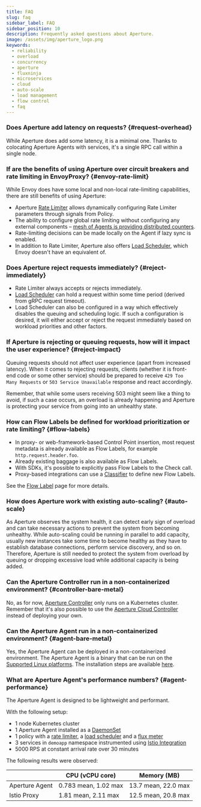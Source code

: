```yaml
---
title: FAQ
slug: faq
sidebar_label: FAQ
sidebar_position: 10
description: Frequently asked questions about Aperture.
image: /assets/img/aperture_logo.png
keywords:
  - reliability
  - overload
  - concurrency
  - aperture
  - fluxninja
  - microservices
  - cloud
  - auto-scale
  - load management
  - flow control
  - faq
---
```


### Does Aperture add latency on requests? {#request-overhead}

While Aperture does add some latency, it is a minimal one. Thanks to colocating
Aperture Agents with services, it's a single RPC call within a single node.

### If are the benefits of using Aperture over circuit breakers and rate limiting in EnvoyProxy? {#envoy-rate-limit}

While Envoy does have some local and non-local rate-limiting capabilities, there
are still benefits of using Aperture:

- Aperture [Rate Limiter][rate-limiter] allows dynamically configuring Rate
  Limiter parameters through signals from Policy.
- The ability to configure global rate limiting without configuring any external
  components
  – [mesh of Agents is providing distributed counters](/concepts/rate-limiter.md#distributed-counters).
- Rate-limiting decisions can be made locally on the Agent if lazy sync is
  enabled.
- In addition to Rate Limiter, Aperture also offers [Load
  Scheduler][load-scheduler], which Envoy doesn't have an equivalent of.

### Does Aperture reject requests immediately? {#reject-immediately}

- Rate Limiter always accepts or rejects immediately.
- [Load Scheduler][load-scheduler] can hold a request within some time period
  (derived from gRPC request timeout).
- Load Scheduler can also be configured in a way which effectively disables the
  queuing and scheduling logic. If such a configuration is desired, it will
  either accept or reject the request immediately based on workload priorities
  and other factors.

### If Aperture is rejecting or queuing requests, how will it impact the user experience? {#reject-impact}

Queuing requests should not affect user experience (apart from increased
latency). When it comes to rejecting requests, clients (whether it is front-end
code or some other service) should be prepared to receive
`429 Too Many Requests` or `503 Service Unavailable` response and react
accordingly.

Remember, that while some users receiving 503 might seem like a thing to avoid,
if such a case occurs, an overload is already happening and Aperture is
protecting your service from going into an unhealthy state.

### How can Flow Labels be defined for workload prioritization or rate limiting? {#flow-labels}

- In proxy- or web-framework-based Control Point insertion, most request
  metadata is already available as Flow Labels, for example
  `http.request.header.foo`.
- Already existing baggage is also available as Flow Labels.
- With SDKs, it's possible to explicitly pass Flow Labels to the Check call.
- Proxy-based integrations can use a [Classifier][classifier] to define new Flow
  Labels.

See the [Flow Label][flow-label] page for more details.

### How does Aperture work with existing auto-scaling? {#auto-scale}

As Aperture observes the system health, it can detect early sign of overload and
can take necessary actions to prevent the system from becoming unhealthy. While
auto-scaling could be running in parallel to add capacity, usually new instances
take some time to become healthy as they have to establish database connections,
perform service discovery, and so on. Therefore, Aperture is still needed to
protect the system from overload by queuing or dropping excessive load while
additional capacity is being added.

### Can the Aperture Controller run in a non-containerized environment? {#controller-bare-metal}

No, as for now, [Aperture Controller][aperture-controller] only runs on a
Kubernetes cluster. Remember that it's also possible to use the [Aperture Cloud
Controller][aperture-cloud-controller] instead of deploying your own.

### Can the Aperture Agent run in a non-containerized environment? {#agent-bare-metal}

Yes, the Aperture Agent can be deployed in a non-containerized environment. The
Aperture Agent is a binary that can be run on the
[Supported Linux platforms](/get-started/self-hosting/supported-platforms.md).
The installation steps are available
[here](/get-started/self-hosting/agent/bare-metal.md).

### What are Aperture Agent's performance numbers? {#agent-performance}

The Aperture Agent is designed to be lightweight and performant.

With the following setup:

- 1 node Kubernetes cluster
- 1 Aperture Agent installed as a
  [DaemonSet](/get-started/self-hosting/agent/kubernetes/operator/daemonset.md)
- 1 policy with a [rate limiter][rate-limiter], a [load
  scheduler][load-scheduler] and a [flux meter][flux-meter]
- 3 services in `demoapp` namespace instrumented using
  [Istio Integration](/integrations/istio/istio.md)
- 5000 RPS at constant arrival rate over 30 minutes

The following results were observed:

|                | CPU (vCPU core)      | Memory (MB)         |
| -------------- | -------------------- | ------------------- |
| Aperture Agent | 0.783 mean, 1.02 max | 13.7 mean, 22.0 max |
| Istio Proxy    | 1.81 mean, 2.11 max  | 12.5 mean, 20.8 max |

[rate-limiter]: /concepts/rate-limiter.md
[load-scheduler]: /concepts/scheduler/load-scheduler.md
[flux-meter]: /concepts/flux-meter.md
[classifier]: /concepts/classifier.md
[flow-label]: /concepts/flow-label.md
[aperture-controller]: /architecture/architecture.md#aperture-controller
[aperture-cloud-controller]: /reference/fluxninja.md#cloud-controller
